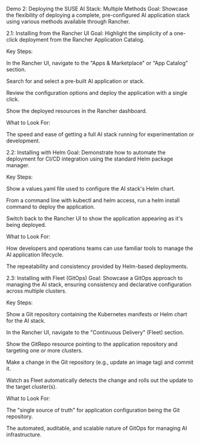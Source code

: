Demo 2: Deploying the SUSE AI Stack: Multiple Methods
Goal: Showcase the flexibility of deploying a complete, pre-configured AI application stack using various methods available through Rancher.

2.1: Installing from the Rancher UI
Goal: Highlight the simplicity of a one-click deployment from the Rancher Application Catalog.

Key Steps:

In the Rancher UI, navigate to the "Apps & Marketplace" or "App Catalog" section.

Search for and select a pre-built AI application or stack.

Review the configuration options and deploy the application with a single click.

Show the deployed resources in the Rancher dashboard.

What to Look For:

The speed and ease of getting a full AI stack running for experimentation or development.

2.2: Installing with Helm
Goal: Demonstrate how to automate the deployment for CI/CD integration using the standard Helm package manager.

Key Steps:

Show a values.yaml file used to configure the AI stack's Helm chart.

From a command line with kubectl and helm access, run a helm install command to deploy the application.

Switch back to the Rancher UI to show the application appearing as it's being deployed.

What to Look For:

How developers and operations teams can use familiar tools to manage the AI application lifecycle.

The repeatability and consistency provided by Helm-based deployments.

2.3: Installing with Fleet (GitOps)
Goal: Showcase a GitOps approach to managing the AI stack, ensuring consistency and declarative configuration across multiple clusters.

Key Steps:

Show a Git repository containing the Kubernetes manifests or Helm chart for the AI stack.

In the Rancher UI, navigate to the "Continuous Delivery" (Fleet) section.

Show the GitRepo resource pointing to the application repository and targeting one or more clusters.

Make a change in the Git repository (e.g., update an image tag) and commit it.

Watch as Fleet automatically detects the change and rolls out the update to the target cluster(s).

What to Look For:

The "single source of truth" for application configuration being the Git repository.

The automated, auditable, and scalable nature of GitOps for managing AI infrastructure.